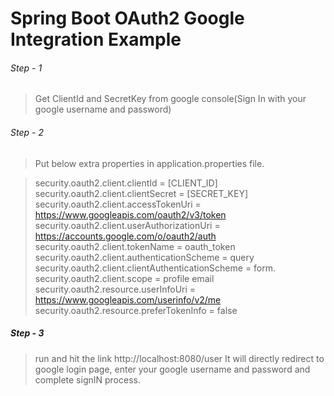 # Spring Boot OAuth2 Google Integration Example

###### Step - 1 
> Get ClientId and SecretKey from google console(Sign In with your google username and password)

###### Step - 2

> Put below extra properties in application.properties file.

> security.oauth2.client.clientId = [CLIENT_ID] 
  security.oauth2.client.clientSecret = [SECRET_KEY]
  security.oauth2.client.accessTokenUri  =  https://www.googleapis.com/oauth2/v3/token
  security.oauth2.client.userAuthorizationUri  =  https://accounts.google.com/o/oauth2/auth
  security.oauth2.client.tokenName = oauth_token
  security.oauth2.client.authenticationScheme = query
  security.oauth2.client.clientAuthenticationScheme = form.
  security.oauth2.client.scope = profile email
  security.oauth2.resource.userInfoUri  =  https://www.googleapis.com/userinfo/v2/me
  security.oauth2.resource.preferTokenInfo = false

##### Step - 3
   > run and hit the link http://localhost:8080/user
   > It will directly redirect to google login page, enter your google username and password and complete signIN process.
